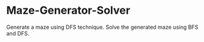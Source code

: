 # Maze-Generator-Solver
Generate a maze using DFS technique. Solve the generated maze using BFS and DFS.
